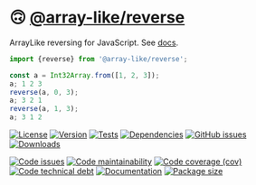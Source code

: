 :upside_down_face: [@array-like/reverse](https://array-like.github.io/reverse)
==

ArrayLike reversing for JavaScript.
See [docs](https://array-like.github.io/reverse/index.html).

```js
import {reverse} from '@array-like/reverse';

const a = Int32Array.from([1, 2, 3]);
a; 1 2 3
reverse(a, 0, 3);
a; 3 2 1
reverse(a, 1, 3);
a; 3 1 2
```

[![License](https://img.shields.io/github/license/array-like/reverse.svg)](https://raw.githubusercontent.com/array-like/reverse/main/LICENSE)
[![Version](https://img.shields.io/npm/v/@array-like/reverse.svg)](https://www.npmjs.org/package/@array-like/reverse)
[![Tests](https://img.shields.io/github/workflow/status/array-like/reverse/ci:test?event=push&label=tests)](https://github.com/array-like/reverse/actions/workflows/ci:test.yml?query=branch:main)
[![Dependencies](https://img.shields.io/librariesio/github/array-like/reverse.svg)](https://github.com/array-like/reverse/network/dependencies)
[![GitHub issues](https://img.shields.io/github/issues/array-like/reverse.svg)](https://github.com/array-like/reverse/issues)
[![Downloads](https://img.shields.io/npm/dm/@array-like/reverse.svg)](https://www.npmjs.org/package/@array-like/reverse)

[![Code issues](https://img.shields.io/codeclimate/issues/array-like/reverse.svg)](https://codeclimate.com/github/array-like/reverse/issues)
[![Code maintainability](https://img.shields.io/codeclimate/maintainability/array-like/reverse.svg)](https://codeclimate.com/github/array-like/reverse/trends/churn)
[![Code coverage (cov)](https://img.shields.io/codecov/c/gh/array-like/reverse/main.svg)](https://codecov.io/gh/array-like/reverse)
[![Code technical debt](https://img.shields.io/codeclimate/tech-debt/array-like/reverse.svg)](https://codeclimate.com/github/array-like/reverse/trends/technical_debt)
[![Documentation](https://array-like.github.io/reverse/badge.svg)](https://array-like.github.io/reverse/source.html)
[![Package size](https://img.shields.io/bundlephobia/minzip/@array-like/reverse)](https://bundlephobia.com/result?p=@array-like/reverse)
